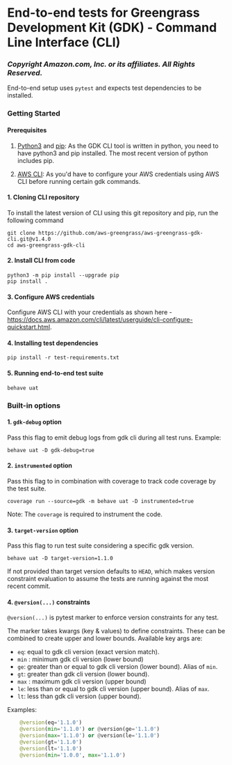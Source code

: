 # End-to-end tests for Greengrass Development Kit (GDK) - Command Line Interface (CLI)

### *Copyright Amazon.com, Inc. or its affiliates. All Rights Reserved.*

End-to-end setup uses `pytest` and expects test dependencies to be installed.

### Getting Started

#### Prerequisites
1. [Python3](https://www.python.org/downloads/) and [pip](https://pip.pypa.io/en/latest/installation/): As the GDK CLI tool is written in python, you need to have python3 and pip installed. The most recent version of python includes pip.

2. [AWS CLI](https://docs.aws.amazon.com/cli/latest/userguide/getting-started-install.html): As you'd have to configure your AWS credentials using AWS CLI before running certain gdk commands.

#### 1. Cloning CLI repository

To install the latest version of CLI using this git repository and pip, run the following command

```shell
git clone https://github.com/aws-greengrass/aws-greengrass-gdk-cli.git@v1.4.0
cd aws-greengrass-gdk-cli
```

#### 2. Install CLI from code

```shell
python3 -m pip install --upgrade pip
pip install .
```

#### 3. Configure AWS credentials

Configure AWS CLI with your credentials as shown here - https://docs.aws.amazon.com/cli/latest/userguide/cli-configure-quickstart.html.

#### 4. Installing test dependencies

```
pip install -r test-requirements.txt
```

#### 5. Running end-to-end test suite

```shell
behave uat
```

### Built-in options

#### 1. `gdk-debug` option

Pass this flag to emit debug logs from gdk cli during all test runs. Example:
```shell
behave uat -D gdk-debug=true
```

#### 2. `instrumented` option

Pass this flag to in combination with coverage to track code coverage by the test suite.
```shell
coverage run --source=gdk -m behave uat -D instrumented=true
```

Note: The `coverage` is required to instrument the code.

#### 3. `target-version` option
Pass this flag to run test suite considering a specific gdk version.

```shell
behave uat -D target-version=1.1.0
```

If not provided than target version defaults to `HEAD`, which makes version constraint evaluation to assume
the tests are running against the most recent commit.

#### 4. `@version(...)` constraints
`@version(...)` is pytest marker to enforce version constraints for any test.

The marker takes kwargs (key & values) to define constraints. These can be combined to create upper and
lower bounds. Available key args are:
 * `eq`: equal to gdk cli version (exact version match).
 * `min` : minimum gdk cli version (lower bound)
 * `ge`: greater than or equal to gdk cli version (lower bound). Alias of `min`.
 * `gt`: greater than gdk cli version (lower bound).
 * `max` : maximum gdk cli version (upper bound)
 * `le`: less than or equal to gdk cli version (upper bound). Alias of `max`.
 * `lt`: less than gdk cli version (upper bound).

Examples:
```python
    @version(eq='1.1.0')
    @version(min='1.1.0') or @version(ge='1.1.0')
    @version(max='1.1.0') or @version(le='1.1.0')
    @version(gt='1.1.0')
    @version(lt='1.1.0')
    @version(min='1.0.0', max='1.1.0')
```


